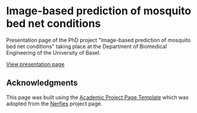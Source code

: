 # Image-based prediction of mosquito bed net conditions
Presentation page of the PhD project "Image-based prediction of mosquito bed net conditions" taking place at the Department of Biomedical Engineering of the University of Basel.

[View presentation page](https://n-manas.github.io/Image-based-prediction-of-mosquito-bed-net-conditions/)

## Acknowledgments
This page was built using the <a href="https://github.com/eliahuhorwitz/Academic-project-page-template" target="_blank">Academic Project Page Template</a> which was adopted from the <a href="https://nerfies.github.io" target="_blank">Nerfies</a> project page.
